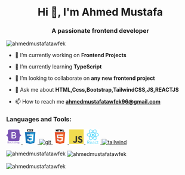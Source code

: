 <h1 align="center">Hi 👋, I'm Ahmed Mustafa</h1>
<h3 align="center">A passionate frontend developer</h3>

<p align="left"> <img src="https://komarev.com/ghpvc/?username=ahmedmustafatawfek&label=Profile%20views&color=0e75b6&style=flat" alt="ahmedmustafatawfek" /> </p>

- 🔭 I’m currently working on **Frontend Projects**

- 🌱 I’m currently learning **TypeScript**

- 👯 I’m looking to collaborate on **any new frontend project**

- 💬 Ask me about **HTML,Ccss,Bootstrap,TailwindCSS,JS,REACTJS**

- 📫 How to reach me **ahmedmustafatawfek96@gmail.com**


<h3 align="left">Languages and Tools:</h3>
<p align="left"> <a href="https://getbootstrap.com" target="_blank" rel="noreferrer"> <img src="https://raw.githubusercontent.com/devicons/devicon/master/icons/bootstrap/bootstrap-plain-wordmark.svg" alt="bootstrap" width="40" height="40"/> </a> <a href="https://www.w3schools.com/css/" target="_blank" rel="noreferrer"> <img src="https://raw.githubusercontent.com/devicons/devicon/master/icons/css3/css3-original-wordmark.svg" alt="css3" width="40" height="40"/> </a> <a href="https://git-scm.com/" target="_blank" rel="noreferrer"> <img src="https://www.vectorlogo.zone/logos/git-scm/git-scm-icon.svg" alt="git" width="40" height="40"/> </a> <a href="https://www.w3.org/html/" target="_blank" rel="noreferrer"> <img src="https://raw.githubusercontent.com/devicons/devicon/master/icons/html5/html5-original-wordmark.svg" alt="html5" width="40" height="40"/> </a> <a href="https://developer.mozilla.org/en-US/docs/Web/JavaScript" target="_blank" rel="noreferrer"> <img src="https://raw.githubusercontent.com/devicons/devicon/master/icons/javascript/javascript-original.svg" alt="javascript" width="40" height="40"/> </a> <a href="https://reactjs.org/" target="_blank" rel="noreferrer"> <img src="https://raw.githubusercontent.com/devicons/devicon/master/icons/react/react-original-wordmark.svg" alt="react" width="40" height="40"/> </a> <a href="https://tailwindcss.com/" target="_blank" rel="noreferrer"> <img src="https://www.vectorlogo.zone/logos/tailwindcss/tailwindcss-icon.svg" alt="tailwind" width="40" height="40"/> </a> </p>

<p><img align="left" src="https://github-readme-stats.vercel.app/api/top-langs?username=ahmedmustafatawfek&show_icons=true&locale=en&layout=compact" alt="ahmedmustafatawfek" /></p>

<p>&nbsp;<img align="center" src="https://github-readme-stats.vercel.app/api?username=ahmedmustafatawfek&show_icons=true&locale=en" alt="ahmedmustafatawfek" /></p>

<p><img align="center" src="https://github-readme-streak-stats.herokuapp.com/?user=ahmedmustafatawfek&" alt="ahmedmustafatawfek" /></p>
